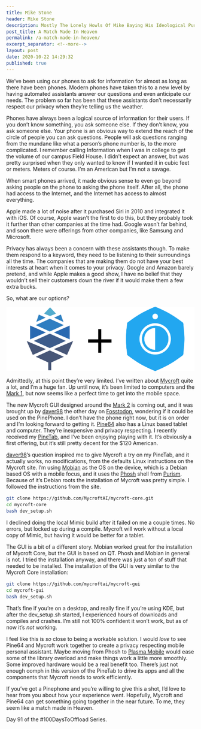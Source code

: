 ```yaml
---
title: Mike Stone
header: Mike Stone
description: Mostly The Lonely Howls Of Mike Baying His Ideological Purity At The Moon
post_title: A Match Made In Heaven
permalink: /a-match-made-in-heaven/
excerpt_separator: <!--more-->
layout: post
date: 2020-10-22 14:29:32
published: true
---
```



We’ve been using our phones to ask for information for almost as long as there have been phones. Modern phones have taken this to a new level by having automated assistants answer our questions and even anticipate our needs. The problem so far has been that these assistants don’t necessarily respect our privacy when they’re telling us the weather. 

<!--more--> 

Phones have always been a logical source of information for their users. If you don’t know something, you ask someone else. If they don’t know, you ask someone else. Your phone is an obvious way to extend the reach of the circle of people you can ask questions. People will ask questions ranging from the mundane like what a person’s phone number is, to the more complicated. I remember calling Information when I was in college to get the volume of our campus Field House. I didn’t expect an answer, but was pretty surprised when they only wanted to know if I wanted it in cubic feet or meters. Meters of course. I’m an American but I’m not a savage.

When smart phones arrived, it made obvious sense to even go beyond asking people on the phone to asking the phone itself. After all, the phone had access to the Internet, and the Internet has access to almost everything. 

Apple made a lot of noise after it purchased Siri in 2010 and integrated it with iOS. Of course, Apple wasn’t the first to do this, but they probably took it further than other companies at the time had. Google wasn’t far behind, and soon there were offerings from other companies, like Samsung and Microsoft.

Privacy has always been a concern with these assistants though. To make them respond to a keyword, they need to be listening to their surroundings all the time.  The companies that are making them do not have your best interests at heart when it comes to your privacy. Google and Amazon barely pretend, and while Apple makes a good show, I have no belief that they wouldn’t sell their customers down the river if it would make them a few extra bucks.

So, what are our options?

![](/assets/images/JSJwX4X.png)

Admittedly, at this point they’re very limited. I’ve written about [Mycroft](https://mycroft.ai) quite a lot, and I’m a huge fan. Up until now, it’s been limited to computers and the [Mark 1](https://mycroft.ai/mark1/), but now seems like a perfect time to get into the mobile space.

The new Mycroft GUI designed around the [Mark 2](https://www.indiegogo.com/projects/mycroft-mark-ii-the-open-voice-assistant#/) is coming out, and it was brought up by [daver98](https://fosstodon.org/@daver98) the other day on [Fosstodon](https://fosstodon.org), wondering if it could be used on the PinePhone. I don’t have the phone right now, but it is on order and I’m looking forward to getting it. [Pine64](https://pine64.org) also has a Linux based tablet and computer. They’re inexpensive and privacy respecting. I recently received my [PineTab](pine64.com/product/pinetab-10-1-linux-tablet-with-detached-backlit-keyboard/), and I’ve been enjoying playing with it. It’s obviously a first offering, but it’s still pretty decent for the $120 American. 

[daver98](https://fosstodon.org/@daver98)’s question inspired me to give Mycroft a try on my PineTab, and it actually works, no modifications, from the defaults Linux instructions on the Mycroft site. I’m using [Mobian](https://wiki.mobian-project.org/doku.php?id=install) as the OS on the device, which is a Debian based OS with a mobile focus, and it uses the [Phosh](https://source.puri.sm/Librem5/phosh) shell from [Purism](https://puri.sm). Because of it’s Debian roots the installation of Mycroft was pretty simple. I followed the instructions from the site.

```bash
git clone https://github.com/MycroftAI/mycroft-core.git
cd mycroft-core
bash dev_setup.sh
```

I declined doing the local Mimic build after it failed on me a couple times. No errors, but locked up during a compile. Mycroft will work without a local copy of Mimic, but having it would be better for a tablet. 

The GUI is a bit of a different story. Mobian worked great for the installation of Mycroft Core, but the GUI is based on QT. Phosh and Mobian in general is not. I tried the installation anyway, and there was just a ton of stuff that needed to be installed. The installation of the GUI is very similar to the Mycroft Core installation:

```bash
git clone https://github.com/mycroftai/mycroft-gui
cd mycroft-gui
bash dev_setup.sh
```

That’s fine if you’re on a desktop, and really fine if you’re using KDE, but after the dev_setup.sh started, I experienced hours of downloads and compiles and crashes. I’m still not 100% confident it won’t work, but as of now it’s _not_ working.

I feel like this is _so_ close to being a workable solution. I would _love_ to see Pine64 and Mycroft work together to create a privacy respecting mobile personal assistant. Maybe moving from Phosh to [Plasma Mobile](https://www.plasma-mobile.org) would ease some of the library overload and make things work a little more smoothly. Some improved hardware would be a real benefit too. There’s just not enough oomph in this version of the PineTab to drive its apps and all the components that Mycroft needs to work efficiently. 

If you’ve got a Pinephone and you’re willing to give this a shot, I’d love to hear from you about how your experience went. Hopefully, Mycroft and Pine64 can get something going together in the near future. To me, they seem like a match made in Heaven.

Day 91 of the #100DaysToOffload Series.

